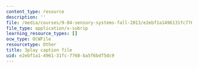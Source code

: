 ```yaml
---
content_type: resource
description: ''
file: /media/courses/9-04-sensory-systems-fall-2013/e2ebf1a1496131fc7768ba5f6bdf5dc9_PXJvQGDyESc.srt
file_type: application/x-subrip
learning_resource_types: []
ocw_type: OCWFile
resourcetype: Other
title: 3play caption file
uid: e2ebf1a1-4961-31fc-7768-ba5f6bdf5dc9
---
```

